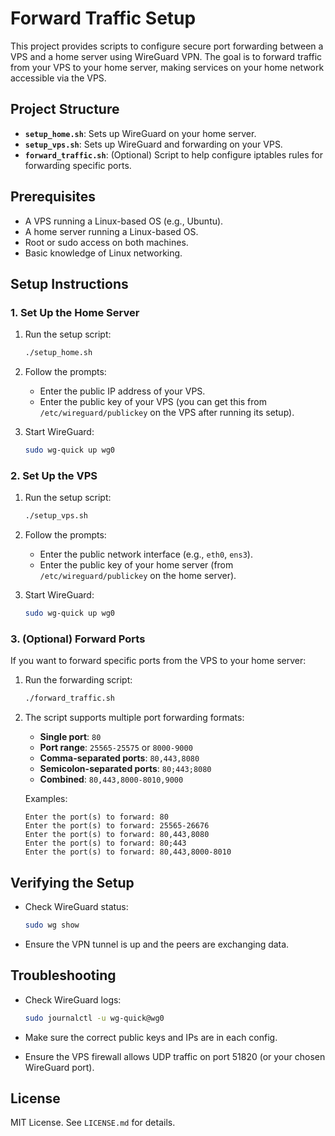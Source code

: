 # Forward Traffic Setup

This project provides scripts to configure secure port forwarding between a VPS and a home server using WireGuard VPN. The goal is to forward traffic from your VPS to your home server, making services on your home network accessible via the VPS.

## Project Structure

- **`setup_home.sh`**: Sets up WireGuard on your home server.
- **`setup_vps.sh`**: Sets up WireGuard and forwarding on your VPS.
- **`forward_traffic.sh`**: (Optional) Script to help configure iptables rules for forwarding specific ports.

## Prerequisites

- A VPS running a Linux-based OS (e.g., Ubuntu).
- A home server running a Linux-based OS.
- Root or sudo access on both machines.
- Basic knowledge of Linux networking.

## Setup Instructions

### 1. Set Up the Home Server

1. Run the setup script:

   ```bash
   ./setup_home.sh
   ```

2. Follow the prompts:

   - Enter the public IP address of your VPS.
   - Enter the public key of your VPS (you can get this from `/etc/wireguard/publickey` on the VPS after running its setup).

3. Start WireGuard:

   ```bash
   sudo wg-quick up wg0
   ```

### 2. Set Up the VPS

1. Run the setup script:

   ```bash
   ./setup_vps.sh
   ```

2. Follow the prompts:

   - Enter the public network interface (e.g., `eth0`, `ens3`).
   - Enter the public key of your home server (from `/etc/wireguard/publickey` on the home server).

3. Start WireGuard:

   ```bash
   sudo wg-quick up wg0
   ```

### 3. (Optional) Forward Ports

If you want to forward specific ports from the VPS to your home server:

1. Run the forwarding script:

   ```bash
   ./forward_traffic.sh
   ```

2. The script supports multiple port forwarding formats:
   - **Single port**: `80`
   - **Port range**: `25565-25575` or `8000-9000`
   - **Comma-separated ports**: `80,443,8080`
   - **Semicolon-separated ports**: `80;443;8080`
   - **Combined**: `80,443,8000-8010,9000`

   Examples:
   ```
   Enter the port(s) to forward: 80
   Enter the port(s) to forward: 25565-26676
   Enter the port(s) to forward: 80,443,8080
   Enter the port(s) to forward: 80;443
   Enter the port(s) to forward: 80,443,8000-8010
   ```

## Verifying the Setup

- Check WireGuard status:

  ```bash
  sudo wg show
  ```

- Ensure the VPN tunnel is up and the peers are exchanging data.

## Troubleshooting

- Check WireGuard logs:

  ```bash
  sudo journalctl -u wg-quick@wg0
  ```

- Make sure the correct public keys and IPs are in each config.
- Ensure the VPS firewall allows UDP traffic on port 51820 (or your chosen WireGuard port).

## License

MIT License. See `LICENSE.md` for details.
